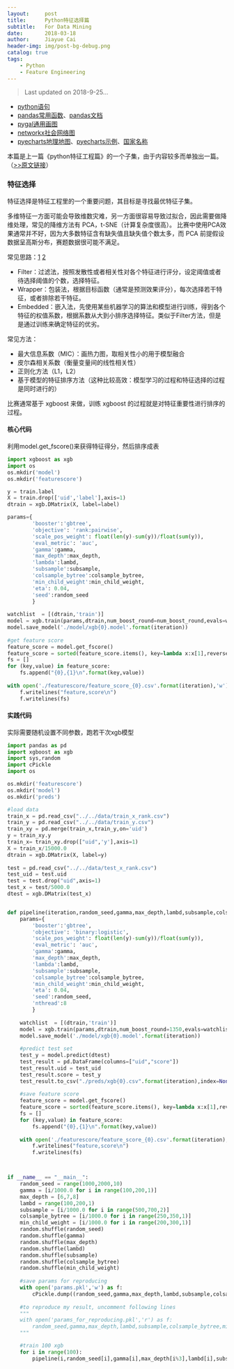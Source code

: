```yaml
---
layout:     post
title:      Python特征选择篇
subtitle:   For Data Mining
date:       2018-03-18
author:     Jiayue Cai
header-img: img/post-bg-debug.png
catalog: true
tags:
    - Python
    - Feature Engineering
---
```



>Last updated on 2018-9-25... 

- [python语句](http://www.runoob.com/python/python-tutorial.html)
- [pandas常用函数](https://www.jianshu.com/p/6eb5499cd07d)、[pandas文档](https://pandas.pydata.org/pandas-docs/stable/generated/pandas.DataFrame.html)
- [pygal通用画图](http://pygal.org/en/stable/documentation/types/maps/pygal_maps_world.html)
- [networkx社会网络图](https://networkx.github.io/documentation/networkx-2.1/#)
- [pyecharts地理地图](http://pyecharts.org/#/zh-cn/)、[pyecharts示例](http://pyecharts.herokuapp.com/geo)、[国家名称](https://github.com/echarts-maps/echarts-countries-js)

本篇是上一篇《python特征工程篇》的一个子集，由于内容较多而单独出一篇。（[>>原文链接](https://github.com/wepe/DataCastle-Solution/tree/master/code/feature_select)）

### 特征选择

特征选择是特征工程里的一个重要问题，其目标是寻找最优特征子集。

多维特征一方面可能会导致维数灾难，另一方面很容易导致过拟合，因此需要做降维处理，常见的降维方法有 PCA，t-SNE（计算复杂度很高）。
比赛中使用PCA效果通常并不好，因为大多数特征含有缺失值且缺失值个数太多，而 PCA 前提假设数据呈高斯分布，赛题数据很可能不满足。

常见思路：[1](https://zhuanlan.zhihu.com/p/32749489) [2](http://www.flickering.cn/ads/2014/08/%E8%BD%AC%E5%8C%96%E7%8E%87%E9%A2%84%E4%BC%B0-4%E7%89%B9%E5%BE%81%E9%80%89%E6%8B%A9%EF%BC%8D%E7%AE%80%E4%BB%8B/)
- Filter：过滤法，按照发散性或者相关性对各个特征进行评分，设定阈值或者待选择阈值的个数，选择特征。
- Wrapper：包装法，根据目标函数（通常是预测效果评分），每次选择若干特征，或者排除若干特征。
- Embedded：嵌入法，先使用某些机器学习的算法和模型进行训练，得到各个特征的权值系数，根据系数从大到小排序选择特征。类似于Filter方法，但是是通过训练来确定特征的优劣。

常见方法：
- 最大信息系数（MIC）：画热力图，取相关性小的用于模型融合
- 皮尔森相关系数（衡量变量间的线性相关性）
- 正则化方法（L1，L2）
- 基于模型的特征排序方法（这种比较高效：模型学习的过程和特征选择的过程是同时进行的）

比赛通常基于 xgboost 来做，训练 xgboost 的过程就是对特征重要性进行排序的过程。

#### 核心代码

利用model.get_fscore()来获得特征得分，然后排序成表

```python
import xgboost as xgb
import os
os.mkdir('model')
os.mkdir('featurescore')

y = train.label
X = train.drop(['uid','label'],axis=1)
dtrain = xgb.DMatrix(X, label=label)

params={
    	'booster':'gbtree',
    	'objective': 'rank:pairwise',
    	'scale_pos_weight': float(len(y)-sum(y))/float(sum(y)),
        'eval_metric': 'auc',
    	'gamma':gamma,
    	'max_depth':max_depth,
    	'lambda':lambd,
        'subsample':subsample,
        'colsample_bytree':colsample_bytree,
        'min_child_weight':min_child_weight, 
        'eta': 0.04,
    	'seed':random_seed
        }
    
watchlist  = [(dtrain,'train')]
model = xgb.train(params,dtrain,num_boost_round=num_boost_round,evals=watchlist)
model.save_model('./model/xgb{0}.model'.format(iteration))
      
#get feature score
feature_score = model.get_fscore()
feature_score = sorted(feature_score.items(), key=lambda x:x[1],reverse=True)
fs = []
for (key,value) in feature_score:
    fs.append("{0},{1}\n".format(key,value))
    
with open('./featurescore/feature_score_{0}.csv'.format(iteration),'w') as f:
    f.writelines("feature,score\n")
    f.writelines(fs)
```

#### 实践代码

实际需要随机设置不同参数，跑若干次xgb模型

```python
import pandas as pd
import xgboost as xgb
import sys,random
import cPickle
import os

os.mkdir('featurescore')
os.mkdir('model')
os.mkdir('preds')

#load data
train_x = pd.read_csv("../../data/train_x_rank.csv")
train_y = pd.read_csv("../../data/train_y.csv")
train_xy = pd.merge(train_x,train_y,on='uid')
y = train_xy.y
train_x= train_xy.drop(["uid",'y'],axis=1)
X = train_x/15000.0
dtrain = xgb.DMatrix(X, label=y)
    
test = pd.read_csv("../../data/test_x_rank.csv")
test_uid = test.uid
test = test.drop("uid",axis=1)
test_x = test/5000.0
dtest = xgb.DMatrix(test_x)


def pipeline(iteration,random_seed,gamma,max_depth,lambd,subsample,colsample_bytree,min_child_weight):
    params={
    	'booster':'gbtree',
    	'objective': 'binary:logistic',
    	'scale_pos_weight': float(len(y)-sum(y))/float(sum(y)),
        'eval_metric': 'auc',
    	'gamma':gamma,
    	'max_depth':max_depth,
    	'lambda':lambd,
        'subsample':subsample,
        'colsample_bytree':colsample_bytree,
        'min_child_weight':min_child_weight, 
        'eta': 0.04,
    	'seed':random_seed,
    	'nthread':8
        }
    
    watchlist  = [(dtrain,'train')]
    model = xgb.train(params,dtrain,num_boost_round=1350,evals=watchlist)
    model.save_model('./model/xgb{0}.model'.format(iteration))
    
    #predict test set
    test_y = model.predict(dtest)
    test_result = pd.DataFrame(columns=["uid","score"])
    test_result.uid = test_uid
    test_result.score = test_y
    test_result.to_csv("./preds/xgb{0}.csv".format(iteration),index=None,encoding='utf-8')
    
    #save feature score
    feature_score = model.get_fscore()
    feature_score = sorted(feature_score.items(), key=lambda x:x[1],reverse=True)
    fs = []
    for (key,value) in feature_score:
        fs.append("{0},{1}\n".format(key,value))
    
    with open('./featurescore/feature_score_{0}.csv'.format(iteration),'w') as f:
        f.writelines("feature,score\n")
        f.writelines(fs)



if __name__ == "__main__":
    random_seed = range(1000,2000,10)
    gamma = [i/1000.0 for i in range(100,200,1)]
    max_depth = [6,7,8]
    lambd = range(100,200,1)
    subsample = [i/1000.0 for i in range(500,700,2)]
    colsample_bytree = [i/1000.0 for i in range(250,350,1)]
    min_child_weight = [i/1000.0 for i in range(200,300,1)]
    random.shuffle(random_seed)
    random.shuffle(gamma)
    random.shuffle(max_depth)
    random.shuffle(lambd)
    random.shuffle(subsample)
    random.shuffle(colsample_bytree)
    random.shuffle(min_child_weight)
    
    #save params for reproducing
    with open('params.pkl','w') as f:
        cPickle.dump((random_seed,gamma,max_depth,lambd,subsample,colsample_bytree,min_child_weight),f)
    
    #to reproduce my result, uncomment following lines
    """
    with open('params_for_reproducing.pkl','r') as f:
        random_seed,gamma,max_depth,lambd,subsample,colsample_bytree,min_child_weight = cPickle.load(f)    
    """

    #train 100 xgb
    for i in range(100):
        pipeline(i,random_seed[i],gamma[i],max_depth[i%3],lambd[i],subsample[i],colsample_bytree[i],min_child_weight[i])

```